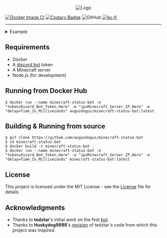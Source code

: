 <p align="center">
<img src="https://i.imgur.com/shFtqm7.png" alt="Logo">
</p>

[![Docker Image CI](https://github.com/AugusDogus/minecraft-status-bot/actions/workflows/docker-image.yml/badge.svg)](https://github.com/AugusDogus/minecraft-status-bot/actions/workflows/docker-image.yml) [![Codacy Badge](https://api.codacy.com/project/badge/Grade/fa067f6879b74528b3a2ed791cb60e3e)](https://www.codacy.com/manual/AugusDogus/minecraft-status-bot?utm_source=github.com&utm_medium=referral&utm_content=AugusDogus/minecraft-status-bot&utm_campaign=Badge_Grade) ![GitHub](https://img.shields.io/github/license/AugusDogus/minecraft-status-bot?color=blue) [![ko-fi](https://img.shields.io/badge/Buy%20me%20a-Coffee-brightgreen)](https://ko-fi.com/augusdogus)

---

<details>
  <summary>Example</summary>
  
  <img src="https://i.imgur.com/ac1wj7n.png" align="center"/>
  
</details>

## Requirements

- Docker
- A [discord bot](https://discordapp.com/developers/applications/) token
- A Minecraft server
- Node.js (for development)

## Running from Docker Hub

    $ docker run --name minecraft-status-bot -e "token=Disord_Bot_Token_Here" -e "ip=Minecraft_Server_IP_Here" -e "delay=Time_In_Milliseconds" augusdogus/minecraft-status-bot:latest

## Building & Running from source

    $ git clone https://github.com/augusdogus/minecraft-status-bot
    $ cd minecraft-status-bot
    $ docker build -t minecraft-status-bot .
    $ docker run --name minecraft-status-bot -e "token=Disord_Bot_Token_Here" -e "ip=Minecraft_Server_IP_Here" -e "delay=Time_In_Milliseconds" minecraft-status-bot:latest

## License

This project is licensed under the MIT License - see the [License](License) file for details

## Acknowledgments

- Thanks to **tedztar**'s initial work on the first [bot](https://github.com/tedztar/mcstatusbot/).
- Thanks to **Huskydog9988**'s [revision](https://github.com/Huskydog9988/mcstatusbot) of tedztar's code from which this project was inspired.
